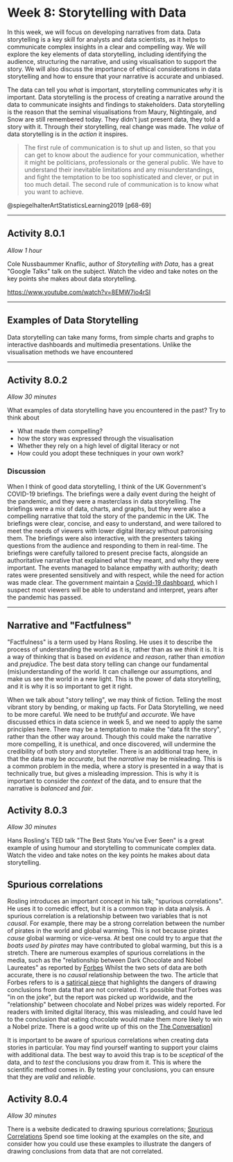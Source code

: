 # Week 8: Storytelling with Data

In this week, we will focus on developing narratives from data. Data
storytelling is a key skill for analysts and data scientists, as it helps to
communicate complex insights in a clear and compelling way. We will explore the
key elements of data storytelling, including identifying the audience,
structuring the narrative, and using visualisation to support the story. We will
also discuss the importance of ethical considerations in data storytelling and
how to ensure that your narrative is accurate and unbiased.

The data can tell you _what_ is important, storytelling communicates _why_ it is
important. Data storytelling is the process of creating a narrative around the
data to communicate insights and findings to stakeholders. Data storytelling is
the reason that the seminal visualisations from Maury, Nightingale, and Snow are
still remembered today. They didn't just present data, they told a story with
it. Through their storytelling, real change was made. The _value_ of data
storytelling is in the _action_ it inspires.

<!-- TODO: paragraph about dialogue -->

> The first rule of communication is to shut up and listen, so that you can get
> to know about the audience for your communication, whether it might be
> politicians, professionals or the general public. We have to understand their
> inevitable limitations and any misunderstandings, and fight the temptation to
> be too sophisticated and clever, or put in too much detail. The second rule of
> communication is to know what you want to achieve.

@spiegelhalterArtStatisticsLearning2019 [p68-69]

---

## Activity 8.0.1

_Allow 1 hour_

Cole Nussbaummer Knaflic, author of _Storytelling with Data_, has a great
"Google Talks" talk on the subject. Watch the video and take notes on the key
points she makes about data storytelling.

https://www.youtube.com/watch?v=8EMW7io4rSI

---

## Examples of Data Storytelling

Data storytelling can take many forms, from simple charts and graphs to
interactive dashboards and multimedia presentations. Unlike the visualisation
methods we have encountered

<!-- TODO: finish this para... -->

---

## Activity 8.0.2

_Allow 30 minutes_

What examples of data storytelling have you encountered in the past? Try to
think about

- What made them compelling?
- how the story was expressed through the visualisation
- Whether they rely on a high level of digital literacy or not
- How could you adopt these techniques in your own work?

### Discussion

When I think of good data storytelling, I think of the UK Government's COVID-19
briefings. The briefings were a daily event during the height of the pandemic,
and they were a masterclass in data storytelling. The briefings were a mix of
data, charts, and graphs, but they were also a compelling narrative that told
the story of the pandemic in the UK. The briefings were clear, concise, and easy
to understand, and were tailored to meet the needs of viewers with lower digital
literacy without patronising them. The briefings were also interactive, with the
presenters taking questions from the audience and responding to them in
real-time. The briefings were carefully tailored to present precise facts,
alongside an authoritative narrative that explained what they meant, and why
they were important. The events managed to balance empathy with authority; death
rates were presented sensitively and with respect, while the need for action was
made clear. The government maintain a
[Covid-19 dashboard](https://ukhsa-dashboard.data.gov.uk/), which I suspect most
viewers will be able to understand and interpret, years after the pandemic has
passed.

---

## Narrative and "Factfulness"

"Factfulness" is a term used by Hans Rosling. He uses it to describe the process
of understanding the world as it is, rather than as we _think_ it is. It is a
way of thinking that is based on _evidence_ and _reason_, rather than _emotion_
and _prejudice_. The best data story telling can change our fundamental
(mis)understanding of the world. It can challenge our assumptions, and make us
see the world in a new light. This is the power of data storytelling, and it is
why it is so important to get it right.

When we talk about "story telling", we may think of fiction. Telling the most
vibrant story by bending, or making up facts. For Data Storytelling, we need to
be more careful. We need to be _truthful_ and _accurate_. We have discussed
ethics in data science in week 5, and we need to apply the same principles here.
There may be a temptation to make the "data fit the story", rather than the
other way around. Though this could make the narrative more compelling, it is
unethical, and once discovered, will undermine the credibility of both story and
storyteller. There is an additional trap here, in that the data may be
_accurate_, but the _narrative_ may be misleading. This is a common problem in
the media, where a story is presented in a way that is technically true, but
gives a misleading impression. This is why it is important to consider the
_context_ of the data, and to ensure that the narrative is _balanced_ and
_fair_.

## Activity 8.0.3

_Allow 30 minutes_

Hans Rosling's TED talk "The Best Stats You've Ever Seen" is a great example of
using humour and storytelling to communicate complex data. Watch the video and
take notes on the key points he makes about data storytelling.

## Spurious correlations

Rosling introduces an important concept in his talk; "spurious correlations". He
uses it to comedic effect, but it is a common trap in data analysis. A spurious
correlation is a relationship between two variables that is not _causal_. For
example, there may be a strong correlation between the number of pirates in the
world and global warming. This is not because pirates _cause_ global warming or
vice-versa. At best one could try to argue that _the boats used by pirates_ may
have contributed to global warming, but this is a stretch. There are numerous
examples of spurious correlations in the media, such as the "relationship
between Dark Chocolate and Nobel Laureates" as reported by
[Forbes](https://www.forbes.com/sites/larryhusten/2012/10/10/chocolate-and-nobel-prizes-linked-in-study/)
Whilst the two sets of data are both accurate, there is no _causal_ relationship
between the two. The article that Forbes refers to is a
[satirical piece](http://www.nejm.org/doi/full/10.1056/NEJMon1211064) that
highlights the dangers of drawing conclusions from data that are not correlated.
It's possible that Forbes was "in on the joke", but the report was picked up
worldwide, and the "relationship" between chocolate and Nobel prizes was widely
reported. For readers with limited digital literacy, this was misleading, and
could have led to the conclusion that eating chocolate would make them more
likely to win a Nobel prize. There is a good write up of this on the
[The Conversation](https://theconversation.com/what-a-link-between-chocolate-and-nobel-prizes-reveals-about-our-trust-in-scientists-148570)]

It is important to be aware of spurious correlations when creating data stories
in particular. You may find yourself wanting to support your claims with
additional data. The best way to avoid this trap is to be _sceptical_ of the
data, and to _test_ the conclusions you draw from it. This is where the
scientific method comes in. By testing your conclusions, you can ensure that
they are _valid_ and _reliable_.

## Activity 8.0.4

_Allow 30 minutes_

There is a website dedicated to drawing spurious correlations;
[Spurious Correlations](https://www.tylervigen.com/spurious-correlations) Spend
soe time looking at the examples on the site, and consider how you could use
these examples to illustrate the dangers of drawing conclusions from data that
are not correlated.

